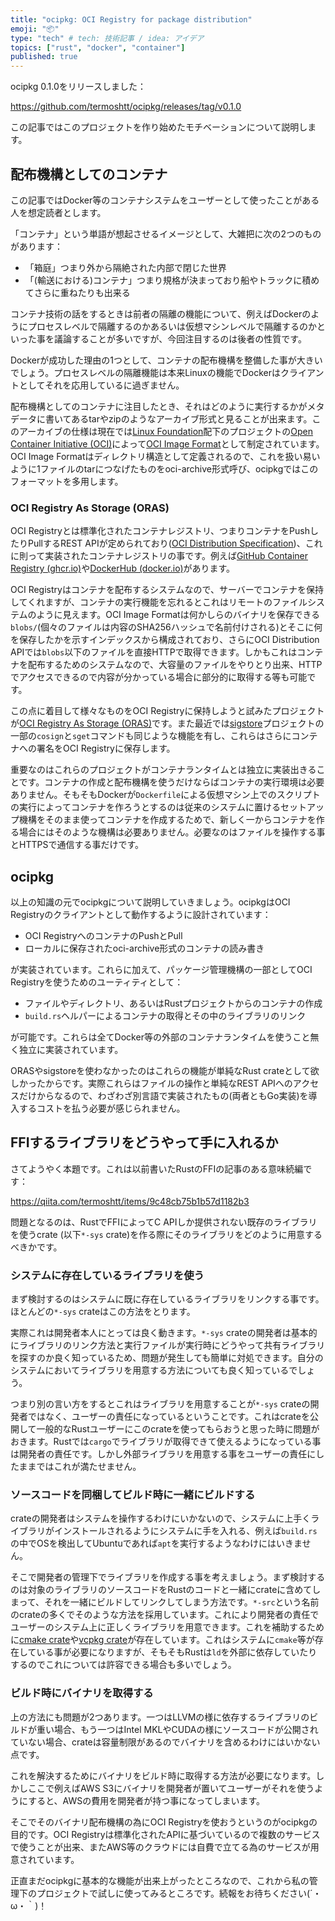 ```yaml
---
title: "ocipkg: OCI Registry for package distribution"
emoji: "📦"
type: "tech" # tech: 技術記事 / idea: アイデア
topics: ["rust", "docker", "container"]
published: true
---
```


ocipkg 0.1.0をリリースしました：

https://github.com/termoshtt/ocipkg/releases/tag/v0.1.0

この記事ではこのプロジェクトを作り始めたモチベーションについて説明します。

配布機構としてのコンテナ
-------------------------

この記事ではDocker等のコンテナシステムをユーザーとして使ったことがある人を想定読者とします。

「コンテナ」という単語が想起させるイメージとして、大雑把に次の2つのものがあります：

- 「箱庭」つまり外から隔絶された内部で閉じた世界
- 「(輸送における)コンテナ」つまり規格が決まっており船やトラックに積めてさらに重ねたりも出来る

コンテナ技術の話をするときは前者の隔離の機能について、例えばDockerのようにプロセスレベルで隔離するのかあるいは仮想マシンレベルで隔離するのかといった事を議論することが多いですが、今回注目するのは後者の性質です。

Dockerが成功した理由の1つとして、コンテナの配布機構を整備した事が大きいでしょう。プロセスレベルの隔離機能は本来Linuxの機能でDockerはクライアントとしてそれを応用しているに過ぎません。

配布機構としてのコンテナに注目したとき、それはどのように実行するかがメタデータに書いてあるtarやzipのようなアーカイブ形式と見ることが出来ます。このアーカイブの仕様は現在では[Linux Foundation](https://www.linuxfoundation.org/)配下のプロジェクトの[Open Container Initiative (OCI)](https://opencontainers.org/)によって[OCI Image Format](https://github.com/opencontainers/image-spec)として制定されています。OCI Image Formatはディレクトリ構造として定義されるので、これを扱い易いように1ファイルのtarにつなげたものをoci-archive形式呼び、ocipkgではこのフォーマットを多用します。

### OCI Registry As Storage (ORAS)

OCI Registryとは標準化されたコンテナレジストリ、つまりコンテナをPushしたりPullするREST APIが定められており([OCI Distribution Specification](https://github.com/opencontainers/distribution-spec))、これに則って実装されたコンテナレジストリの事です。例えば[GitHub Container Registry (ghcr.io)](https://ghcr.io)や[DockerHub (docker.io)](https://docker.io)があります。

OCI Registryはコンテナを配布するシステムなので、サーバーでコンテナを保持してくれますが、コンテナの実行機能を忘れるとこれはリモートのファイルシステムのように見えます。OCI Image Formatは何かしらのバイナリを保存できる`blobs/`(個々のファイルは内容のSHA256ハッシュで名前付けされる)とそこに何を保存したかを示すインデックスから構成されており、さらにOCI Distribution APIでは`blobs`以下のファイルを直接HTTPで取得できます。しかもこれはコンテナを配布するためのシステムなので、大容量のファイルをやりとり出来、HTTPでアクセスできるので内容が分かっている場合に部分的に取得する等も可能です。

この点に着目して様々なものをOCI Registryに保持しようと試みたプロジェクトが[OCI Registry As Storage (ORAS)](https://oras.land/)です。また最近では[sigstore](https://docs.sigstore.dev/)プロジェクトの一部の`cosign`と`sget`コマンドも同じような機能を有し、これらはさらにコンテナへの署名をOCI Registryに保存します。

重要なのはこれらのプロジェクトがコンテナランタイムとは独立に実装出きることです。コンテナの作成と配布機構を使うだけならばコンテナの実行環境は必要ありません。そもそもDockerが`Dockerfile`による仮想マシン上でのスクリプトの実行によってコンテナを作ろうとするのは従来のシステムに置けるセットアップ機構をそのまま使ってコンテナを作成するためで、新しく一からコンテナを作る場合にはそのような機構は必要ありません。必要なのはファイルを操作する事とHTTPSで通信する事だけです。

ocipkg
-------

以上の知識の元でocipkgについて説明していきましょう。ocipkgはOCI Registryのクライアントとして動作するように設計されています：

- OCI RegistryへのコンテナのPushとPull
- ローカルに保存されたoci-archive形式のコンテナの読み書き

が実装されています。これらに加えて、パッケージ管理機構の一部としてOCI Registryを使うためのユーティティとして：

- ファイルやディレクトリ、あるいはRustプロジェクトからのコンテナの作成
- `build.rs`ヘルパーによるコンテナの取得とその中のライブラリのリンク

が可能です。これらは全てDocker等の外部のコンテナランタイムを使うこと無く独立に実装されています。

ORASやsigstoreを使わなかったのはこれらの機能が単純なRust crateとして欲しかったからです。実際これらはファイルの操作と単純なREST APIへのアクセスだけからなるので、わざわざ別言語で実装されたもの(両者ともGo実装)を導入するコストを払う必要が感じられません。

FFIするライブラリをどうやって手に入れるか
------------------------------------------

さてようやく本題です。これは以前書いたRustのFFIの記事のある意味続編です：

https://qiita.com/termoshtt/items/9c48cb75b1b57d1182b3

問題となるのは、RustでFFIによってC APIしか提供されない既存のライブラリを使うcrate (以下`*-sys` crate)を作る際にそのライブラリをどのように用意するべきかです。

### システムに存在しているライブラリを使う

まず検討するのはシステムに既に存在しているライブラリをリンクする事です。ほとんどの`*-sys` crateはこの方法をとります。

実際これは開発者本人にとっては良く動きます。`*-sys` crateの開発者は基本的にライブラリのリンク方法と実行ファイルが実行時にどうやって共有ライブラリを探すのか良く知っているため、問題が発生しても簡単に対処できます。自分のシステムにおいてライブラリを用意する方法についても良く知っているでしょう。

つまり別の言い方をするとこれはライブラリを用意することが`*-sys` crateの開発者ではなく、ユーザーの責任になっているということです。これはcrateを公開して一般的なRustユーザーにこのcrateを使ってもらおうと思った時に問題がおきます。Rustでは`cargo`でライブラリが取得できて使えるようになっている事は開発者の責任です。しかし外部ライブラリを用意する事をユーザーの責任にしたままではこれが満たせません。

### ソースコードを同梱してビルド時に一緒にビルドする

crateの開発者はシステムを操作するわけにいかないので、システムに上手くライブラリがインストールされるようにシステムに手を入れる、例えば`build.rs`の中でOSを検出してUbuntuであれば`apt`を実行するようなわけにはいきません。

そこで開発者の管理下でライブラリを作成する事を考えましょう。まず検討するのは対象のライブラリのソースコードをRustのコードと一緒にcrateに含めてしまって、それを一緒にビルドしてリンクしてしまう方法です。`*-src`という名前のcrateの多くでそのような方法を採用しています。これにより開発者の責任でユーザーのシステム上に正しくライブラリを用意できます。これを補助するために[cmake crate](https://docs.rs/cmake/latest/cmake/)や[vcpkg crate](https://docs.rs/vcpkg/latest/vcpkg/index.html)が存在しています。これはシステムに`cmake`等が存在している事が必要になりますが、そもそもRustは`ld`を外部に依存していたりするのでこれについては許容できる場合も多いでしょう。

### ビルド時にバイナリを取得する
上の方法にも問題が2つあります。一つはLLVMの様に依存するライブラリのビルドが重い場合、もう一つはIntel MKLやCUDAの様にソースコードが公開されていない場合、crateは容量制限があるのでバイナリを含めるわけにはいかない点です。

これを解決するためにバイナリをビルド時に取得する方法が必要になります。しかしここで例えばAWS S3にバイナリを開発者が置いてユーザーがそれを使うようにすると、AWSの費用を開発者が持つ事になってしまいます。

そこでそのバイナリ配布機構の為にOCI Registryを使おうというのがocipkgの目的です。OCI Registryは標準化されたAPIに基づいているので複数のサービスで使うことが出来、またAWS等のクラウドには自費で立てる為のサービスが用意されています。

正直まだocipkgに基本的な機能が出来上がったところなので、これから私の管理下のプロジェクトで試しに使ってみるところです。続報をお待ちください(´・ω・｀)！
